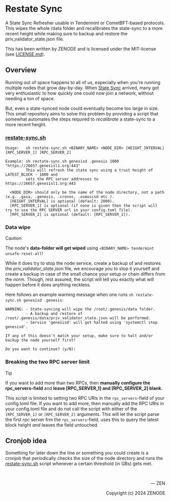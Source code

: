 # Restate Sync

A State Sync Refresher usable in Tendermint or CometBFT-based protocols. This wipes the whole /data folder and recalibrates the state-sync to a more recent height while making sure to backup and restore the priv_validator_state.json file.

This has been written by ZENODE and is licensed under the MIT-license (see [LICENSE.md](./LICENSE.md)).

## Overview

Running out of space happens to all of us, especially when you're running multiple nodes that grow day-by-day. When [State Sync](https://docs.tendermint.com/v0.34/tendermint-core/state-sync.html) arrived, many got very enthusiastic to how quickly one could now join a network, without needing a ton of space.

But, even a state-synced node could eventually become too large in size. This small repository aims to solve this problem by providing a script that somewhat automates the steps required to _recalibrate_ a state-sync to a more recent height.

### [restate-sync.sh](restate-sync.sh)

```
Usage:   sh restate-sync.sh <BINARY_NAME> <NODE_DIR> [HEIGHT_INTERVAL] [RPC_SERVER_1] [RPC_SERVER_2]

Example: sh restate-sync.sh genesisd .genesis 1000 "https://26657.genesisl1.org:443"
         This will refresh the state sync using a trust height of LATEST_BLOCK - 1000 and
         sets the RPC server addresses to https://26657.genesisl1.org:443

  <NODE_DIR> should only be the name of the node directory, not a path (e.g. .gaia, .genesis, .cronos, .osmosisd etc.).
  [HEIGHT_INTERVAL] is optional (default: 2000).
  [RPC_SERVER_1] is optional (if none is given then the script will try to use the RPC SERVER url in your config.toml file).
  [RPC_SERVER_2] is optional (default: [RPC_SERVER_1]).
```

### Data wipe

> [!CAUTION]
> The node's **data-folder will get wiped** using `<BINARY_NAME> tendermint unsafe-reset-all`!

While it does try to stop the node service, create a backup of and restores the _priv_validator_state.json_ file, we encourage you to stop it yourself and create a backup in case of the small chance your setup _or_ chain differs from the _norm_. Though, rest assured, the script will tell you exactly what will happen before it does anything reckless.

Here follows an example warning message when one runs `sh restate-sync.sh genesisd .genesis`:
```
WARNING: - State-syncing will wipe the /root/.genesis/data folder.
         - A backup and restore of /root/.genesis/data/priv_validator_state.json will be performed.
         - Service 'genesisd' will get halted using 'systemctl stop genesisd'.

If any of this doesn't match your setup, make sure to halt and/or backup the node yourself first!

Do you want to continue? (y/N): 
```

### Breaking the two RPC server limit

> [!TIP]
> If you want to add more than two RPCs, then **manually configure the rpc_servers-field** and **leave [RPC_SERVER_1] and [RPC_SERVER_2] blank**.

This script is limited to setting two RPC URIs in the `rpc_servers`-field of your config.toml file. If you want to add more, then manually add the RPC URIs in your config.toml file and do not call the script with either of the `[RPC_SERVER_1]` or `[RPC_SERVER_2]` arguments. This will let the script parse the first rpc server frm the `rpc_servers`-field, uses this to query the latest block height _and_ leaves the field untouched.

## Cronjob idea

Something for later down the line _or_ something you could create is a cronjob that periodically checks the size of the node directory and runs the [restate-sync.sh](restate-sync.sh) script whenever a certain threshold (in GBs) gets met.

</br>

<p align="right">— ZEN</p>
<p align="right">Copyright (c) 2024 ZENODE</p>
